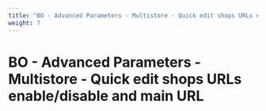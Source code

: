 ```yaml
---
title: "BO - Advanced Parameters - Multistore - Quick edit shops URLs enable/disable and main URL"
weight: 7
---
```


# BO - Advanced Parameters - Multistore - Quick edit shops URLs enable/disable and main URL
